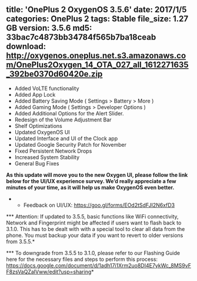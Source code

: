 title: 'OnePlus 2 OxygenOS 3.5.6' 
date: 2017/1/5
categories: OnePlus 2
tags: Stable
file_size: 1.27 GB
version: 3.5.6
md5: 33bac7c4873bb34784f565b7ba18ceab
download: http://oxygenos.oneplus.net.s3.amazonaws.com/OnePlus2Oxygen_14_OTA_027_all_1612271635_392be0370d60420e.zip
---
* Added VoLTE functionality
* Added App Lock
* Added Battery Saving Mode ( Settings > Battery > More )
* Added Gaming Mode ( Settings > Developer Options )
* Added Additional Options for the Alert Slider.
* Redesign of the Volume Adjustment Bar
* Shelf Optimizations
* Updated OxygenOS UI
* Updated Interface and UI of the Clock app
* Updated Google Security Patch for November
* Fixed Persistent Network Drops 
* Increased System Stability
* General Bug Fixes


**As this update will move you to the new Oxygen UI,  please follow the link below for the UI/UX experience survey. We’d really appreciate a few minutes of your time, as it will help us make OxygenOS even better.**
* - Feedback on UI/UX: https://goo.gl/forms/EOd2tSdFJI2N6xfD3


*** Attention: If updated to 3.5.5, basic functions like WiFi connectivity, Network and Fingerprint might be affected if users want to flash back to 3.1.0. This has to be dealt with with a special tool to clear all data from the phone. You must backup your data if you want to revert to older versions from 3.5.5.*

*** To downgrade from 3.5.5 to 3.1.0, please refer to our Flashing Guide here for the necessary files and steps to perform this process: https://docs.google.com/document/d/1adh17i1Xrm2uo8DI4E7ykWc_8MS9vFF8zsVaQZaIVww/edit?usp=sharing*